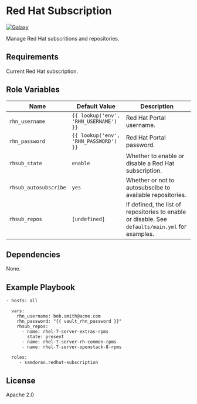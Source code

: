 Red Hat Subscription
=========
[![Galaxy](https://img.shields.io/badge/galaxy-samdoran.redhat--subscription-blue.svg?style=flat)](https://galaxy.ansible.com/samdoran/redhat-subscription)

Manage Red Hat subscritions and repositories.

Requirements
------------

Current Red Hat subscription.

Role Variables
--------------

| Name              | Default Value       | Description          |
|-------------------|---------------------|----------------------|
| `rhn_username` | `{{ lookup('env', 'RHN_USERNAME') }}` | Red Hat Portal username. |
| `rhn_password` | `{{ lookup('env', 'RHN_PASSWORD') }}` | Red Hat Portal password. |
| `rhsub_state` | `enable` | Whether to enable or disable a Red Hat subscription. |
| `rhsub_autosubscribe` | `yes` | Whether or not to autosubscibe to available repositories. |
| `rhsub_repos` | `[undefined]` | If defined, the list of repositories to enable or disable. See `defaults/main.yml` for examples. |

Dependencies
------------

None.

Example Playbook
----------------

    - hosts: all

      vars:
        rhn_username: bob.smith@acme.com
        rhn_password: "{{ vault_rhn_password }}"
        rhsub_repos:
          - name: rhel-7-server-extras-rpms
            state: present
          - name: rhel-7-server-rh-common-rpms
          - name: rhel-7-server-openstack-8-rpms

      roles:
         - samdoran.redhat-subscription

License
-------

Apache 2.0

